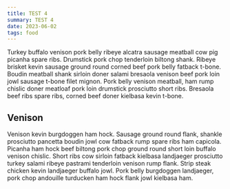 ```yaml
---
title: TEST 4
summary: TEST 4
date: 2023-06-02
tags: food
---
```


Turkey buffalo venison pork belly ribeye alcatra sausage meatball cow pig picanha spare ribs. Drumstick pork chop tenderloin biltong shank. Ribeye brisket kevin sausage ground round corned beef pork belly fatback t-bone. Boudin meatball shank sirloin doner salami bresaola venison beef pork loin jowl sausage t-bone filet mignon. Pork belly venison meatball, ham rump chislic doner meatloaf pork loin drumstick prosciutto short ribs. Bresaola beef ribs spare ribs, corned beef doner kielbasa kevin t-bone.

## Venison

Venison kevin burgdoggen ham hock. Sausage ground round flank, shankle prosciutto pancetta boudin jowl cow fatback rump spare ribs ham capicola. Picanha ham hock beef biltong pork chop ground round short loin buffalo venison chislic. Short ribs cow sirloin fatback kielbasa landjaeger prosciutto turkey salami ribeye pastrami tenderloin venison rump flank. Strip steak chicken kevin landjaeger buffalo jowl. Pork belly burgdoggen landjaeger, pork chop andouille turducken ham hock flank jowl kielbasa ham.
